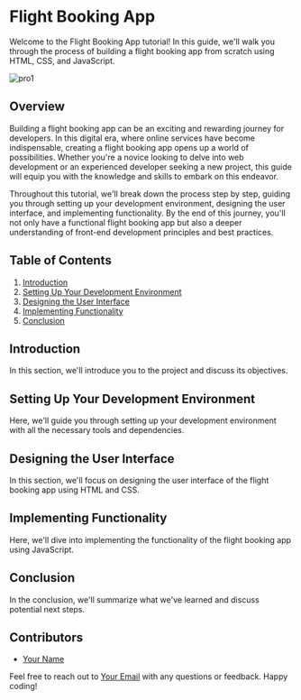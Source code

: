 # Flight Booking App

Welcome to the Flight Booking App tutorial! In this guide, we'll walk you through the process of building a flight booking app from scratch using HTML, CSS, and JavaScript.

![pro1](https://github.com/harsh160311/flight_booking/assets/82533066/fcc63e8c-42cf-435c-abc8-18989baad58f)

## Overview

Building a flight booking app can be an exciting and rewarding journey for developers. In this digital era, where online services have become indispensable, creating a flight booking app opens up a world of possibilities. Whether you're a novice looking to delve into web development or an experienced developer seeking a new project, this guide will equip you with the knowledge and skills to embark on this endeavor.

Throughout this tutorial, we'll break down the process step by step, guiding you through setting up your development environment, designing the user interface, and implementing functionality. By the end of this journey, you'll not only have a functional flight booking app but also a deeper understanding of front-end development principles and best practices.

## Table of Contents

1. [Introduction](#introduction)
2. [Setting Up Your Development Environment](#setting-up-your-development-environment)
3. [Designing the User Interface](#designing-the-user-interface)
4. [Implementing Functionality](#implementing-functionality)
5. [Conclusion](#conclusion)

## Introduction

In this section, we'll introduce you to the project and discuss its objectives.

## Setting Up Your Development Environment

Here, we'll guide you through setting up your development environment with all the necessary tools and dependencies.

## Designing the User Interface

In this section, we'll focus on designing the user interface of the flight booking app using HTML and CSS.

## Implementing Functionality

Here, we'll dive into implementing the functionality of the flight booking app using JavaScript.

## Conclusion

In the conclusion, we'll summarize what we've learned and discuss potential next steps.

## Contributors

- [Your Name](https://github.com/harsh161103)



Feel free to reach out to [Your Email](mailto:harshnagpal125055@gmail.com) with any questions or feedback. Happy coding!
